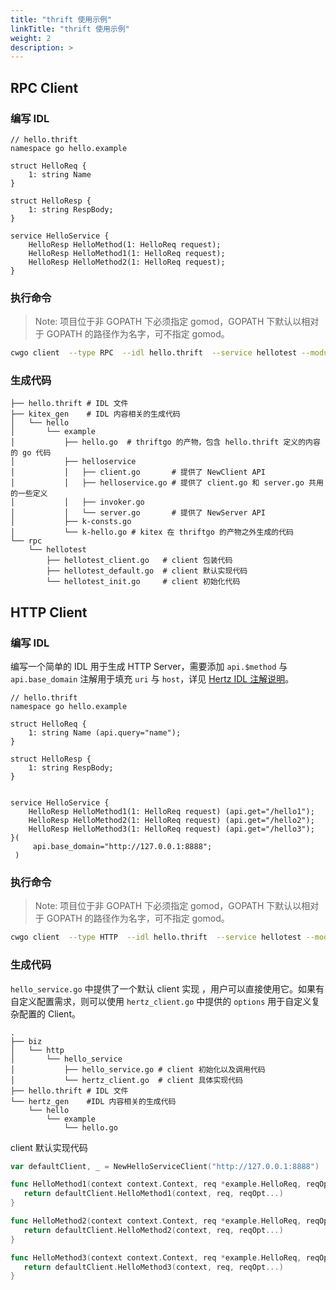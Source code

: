 ```yaml
---
title: "thrift 使用示例"
linkTitle: "thrift 使用示例"
weight: 2
description: >
---
```


## RPC Client

### 编写 IDL

```thrift
// hello.thrift
namespace go hello.example

struct HelloReq {
    1: string Name
}

struct HelloResp {
    1: string RespBody;
}

service HelloService {
    HelloResp HelloMethod(1: HelloReq request);
    HelloResp HelloMethod1(1: HelloReq request);
    HelloResp HelloMethod2(1: HelloReq request);
}
```

### 执行命令

> Note: 项目位于非 GOPATH 下必须指定 gomod，GOPATH 下默认以相对于 GOPATH 的路径作为名字，可不指定 gomod。

```sh
cwgo client  --type RPC  --idl hello.thrift  --service hellotest --module {{your_module_name}}
```

### 生成代码

```console
├── hello.thrift # IDL 文件
├── kitex_gen    # IDL 内容相关的生成代码
│   └── hello
│       └── example
│           ├── hello.go  # thriftgo 的产物，包含 hello.thrift 定义的内容的 go 代码
│           ├── helloservice
│           │   ├── client.go       # 提供了 NewClient API
│           │   ├── helloservice.go # 提供了 client.go 和 server.go 共用的一些定义
│           │   ├── invoker.go
│           │   └── server.go       # 提供了 NewServer API
│           ├── k-consts.go
│           └── k-hello.go # kitex 在 thriftgo 的产物之外生成的代码
└── rpc
    └── hellotest
        ├── hellotest_client.go   # client 包装代码
        ├── hellotest_default.go  # client 默认实现代码
        └── hellotest_init.go     # client 初始化代码
```

## HTTP Client

### 编写 IDL

编写一个简单的 IDL 用于生成 HTTP Server，需要添加 `api.$method` 与 `api.base_domain` 注解用于填充 `uri` 与 `host`，详见 [Hertz IDL 注解说明](/zh/docs/hertz/tutorials/toolkit/annotation/)。

```thrift
// hello.thrift
namespace go hello.example

struct HelloReq {
    1: string Name (api.query="name");
}

struct HelloResp {
    1: string RespBody;
}


service HelloService {
    HelloResp HelloMethod1(1: HelloReq request) (api.get="/hello1");
    HelloResp HelloMethod2(1: HelloReq request) (api.get="/hello2");
    HelloResp HelloMethod3(1: HelloReq request) (api.get="/hello3");
}(
     api.base_domain="http://127.0.0.1:8888";
 )
```

### 执行命令

> Note: 项目位于非 GOPATH 下必须指定 gomod，GOPATH 下默认以相对于 GOPATH 的路径作为名字，可不指定 gomod。

```sh
cwgo client  --type HTTP  --idl hello.thrift  --service hellotest --module {{your_module_name}}
```

### 生成代码

`hello_service.go` 中提供了一个默认 client 实现 ，用户可以直接使用它。如果有自定义配置需求，则可以使用 `hertz_client.go` 中提供的 `options` 用于自定义复杂配置的 Client。

```console
.
├── biz
│   └── http
│       └── hello_service
│           ├── hello_service.go # client 初始化以及调用代码
│           └── hertz_client.go  # client 具体实现代码
├── hello.thrift # IDL 文件
└── hertz_gen    #IDL 内容相关的生成代码
    └── hello
        └── example
            └── hello.go
```

client 默认实现代码

```go
var defaultClient, _ = NewHelloServiceClient("http://127.0.0.1:8888")

func HelloMethod1(context context.Context, req *example.HelloReq, reqOpt ...config.RequestOption) (resp *example.HelloResp, rawResponse *protocol.Response, err error) {
   return defaultClient.HelloMethod1(context, req, reqOpt...)
}

func HelloMethod2(context context.Context, req *example.HelloReq, reqOpt ...config.RequestOption) (resp *example.HelloResp, rawResponse *protocol.Response, err error) {
   return defaultClient.HelloMethod2(context, req, reqOpt...)
}

func HelloMethod3(context context.Context, req *example.HelloReq, reqOpt ...config.RequestOption) (resp *example.HelloResp, rawResponse *protocol.Response, err error) {
   return defaultClient.HelloMethod3(context, req, reqOpt...)
}
```
